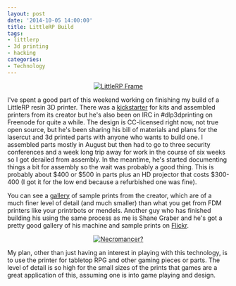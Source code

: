 ```yaml
--- 
layout: post
date: '2014-10-05 14:00:00'
title: LittleRP Build
tags: 
- littlerp
- 3d printing
- hacking
categories:
- Technology
---
```

<p style="text-align:center"><a href="https://www.flickr.com/photos/albill/15451360265/"><img src="https://farm6.staticflickr.com/5598/15451360265_5fed23a705_z.jpg" alt="LittleRP Frame"></a></p>

I've spent a good part of this weekend working on finishing my build of a LittleRP resin 3D printer. There was a [kickstarter](https://www.kickstarter.com/projects/362246155/littlerp-affordable-flexible-open-3d-resin-printer) for kits and assembled printers from its creator but he's also been on IRC in #dlp3dprinting on Freenode for quite a while. The design is CC-licensed right now, not true open source, but he's been sharing his bill of materials and plans for the lasercut and 3d printed parts with anyone who wants to build one. I assembled parts mostly in August but then had to go to three security conferences and a week long trip away for work in the course of six weeks so I got derailed from assembly. In the meantime, he's started documenting things a bit for assembly so the wait was probably a good thing. This is probably about $400 or $500 in parts plus an HD projector that costs $300-400 (I got it for the low end because a refurbished one was fine).

You can see a [gallery](http://imgur.com/a/omkPP/all) of sample prints from the creator, which are of a much finer level of detail (and much smaller) than what you get from FDM printers like your printrbots or mendels. Another guy who has finished building his using the same process as me is Shane Graber and he's got a pretty good gallery of his machine and sample prints on [Flickr](https://www.flickr.com/photos/sbgraber/).

<p style="text-align:center"><a href="https://www.flickr.com/photos/sbgraber/14395705410/in/photostream/"><img src="https://farm4.staticflickr.com/3844/14395705410_bbb8d2fdb3.jpg" alt="Necromancer?"></a></p>

My plan, other than just having an interest in playing with this technology, is to use the printer for tabletop RPG and other gaming pieces or parts. The level of detail is so high for the small sizes of the prints that games are a great application of this, assuming one is into game playing and design.

